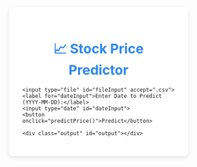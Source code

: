 <!DOCTYPE html>
<html lang="en">
<head>
  <meta charset="UTF-8" />
  <meta name="viewport" content="width=device-width, initial-scale=1.0"/>
  <title>Stock Price Predictor</title>
  <style>
    * {
      box-sizing: border-box;
      margin: 0;
      padding: 0;
    }

    body {
      font-family: 'Arial', sans-serif;
      background-color: #f1f2f6;
      display: flex;
      justify-content: center;
      align-items: center;
      height: 100vh;
      margin: 0;
      color: #333;
    }

    .container {
      background: #ffffff;
      padding: 30px;
      border-radius: 8px;
      box-shadow: 0 4px 10px rgba(0, 0, 0, 0.1);
      width: 100%;
      max-width: 600px;
    }

    h1 {
      font-size: 30px;
      color: #2d87f0;
      text-align: center;
      margin-bottom: 20px;
    }

    label {
      font-size: 16px;
      margin-bottom: 10px;
      display: block;
    }

    input[type="file"], input[type="date"], button {
      width: 100%;
      padding: 12px;
      margin: 10px 0;
      font-size: 16px;
      border: 1px solid #ddd;
      border-radius: 5px;
      background-color: #f7f7f7;
      transition: all 0.3s ease;
    }

    input[type="file"] {
      font-size: 14px;
    }

    button {
      background-color: #2d87f0;
      color: white;
      cursor: pointer;
      transition: background-color 0.3s ease;
    }

    button:hover {
      background-color: #1c6ec0;
    }

    .output {
      background: #f7f7f7;
      padding: 15px;
      border-radius: 5px;
      margin-top: 20px;
      font-size: 16px;
      line-height: 1.6;
    }

    .output strong {
      color: #2d87f0;
    }

    .output hr {
      margin: 10px 0;
      border: 0;
      border-top: 1px solid #ddd;
    }

    .alert {
      background: #ff4d4d;
      color: white;
      padding: 15px;
      border-radius: 5px;
      margin-top: 10px;
    }

  </style>
</head>
<body>
  <div class="container">
    <h1>📈 Stock Price Predictor</h1>

    <input type="file" id="fileInput" accept=".csv">
    <label for="dateInput">Enter Date to Predict (YYYY-MM-DD):</label>
    <input type="date" id="dateInput">
    <button onclick="predictPrice()">Predict</button>

    <div class="output" id="output"></div>
  </div>

  <script>
    let dates = [], prices = [], parsedDates = [];

    document.getElementById('fileInput').addEventListener('change', function(e) {
      const file = e.target.files[0];
      const reader = new FileReader();

      reader.onload = function(event) {
        const lines = event.target.result.trim().split(/\r?\n/).slice(1);
        dates = [];
        prices = [];
        parsedDates = [];

        lines.forEach(line => {
          const [dateStrRaw, priceStrRaw] = line.split(',');
          const dateStr = dateStrRaw.trim();
          const priceStr = priceStrRaw.trim();
          const timestamp = new Date(dateStr).getTime();
          const price = parseFloat(priceStr);

          if (!isNaN(timestamp) && !isNaN(price)) {
            dates.push(dateStr);
            parsedDates.push(timestamp);
            prices.push(price);
          }
        });

        if (dates.length > 0) {
          const latestDate = dates[dates.length - 1];
          const latestPrice = prices[prices.length - 1];

          document.getElementById("output").innerHTML = `
            ✅ <strong>Latest Data:</strong><br/>
            Date: <strong>${latestDate}</strong><br/>
            Price: <strong>${latestPrice}</strong><br/>
          `;
        } else {
          document.getElementById("output").innerHTML = `
            <div class="alert">❌ Invalid CSV file format.</div>
          `;
        }
      };

      reader.readAsText(file);
    });

    function predictPrice() {
      const dateStr = document.getElementById("dateInput").value;
      const targetTime = new Date(dateStr).getTime();

      if (!dateStr || isNaN(targetTime) || parsedDates.length === 0) {
        alert("Please select a valid CSV file and enter a valid date.");
        return;
      }

      // Linear regression: y = mx + c
      const n = parsedDates.length;
      const sumX = parsedDates.reduce((a, b) => a + b, 0);
      const sumY = prices.reduce((a, b) => a + b, 0);
      const sumXY = parsedDates.reduce((sum, x, i) => sum + x * prices[i], 0);
      const sumX2 = parsedDates.reduce((sum, x) => sum + x * x, 0);

      const denominator = (n * sumX2 - sumX * sumX);
      if (denominator === 0) {
        alert("Prediction not possible with current data.");
        return;
      }

      const m = (n * sumXY - sumX * sumY) / denominator;
      const c = (sumY - m * sumX) / n;
      const predicted = m * targetTime + c;

      document.getElementById("output").innerHTML += `
        <hr>
        📅 <strong>Prediction for ${dateStr}</strong><br/>
        Predicted Price: <strong>${predicted.toFixed(2)}</strong>
      `;
    }
  </script>
</body>
</html>
